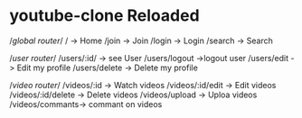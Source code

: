 # youtube-clone Reloaded

/*global router*/
/ -> Home 
/join -> Join
/login -> Login
/search -> Search

/*user router*/
/users/:id/ -> see User
/users/logout ->logout user
/users/edit -> Edit my profile
/users/delete -> Delete my profile

/*video router*/
/videos/:id -> Watch videos
/videos/:id/edit -> Edit videos
/videos/:id/delete -> Delete videos
/videos/upload -> Uploa videos
/videos/commants-> commant on videos
